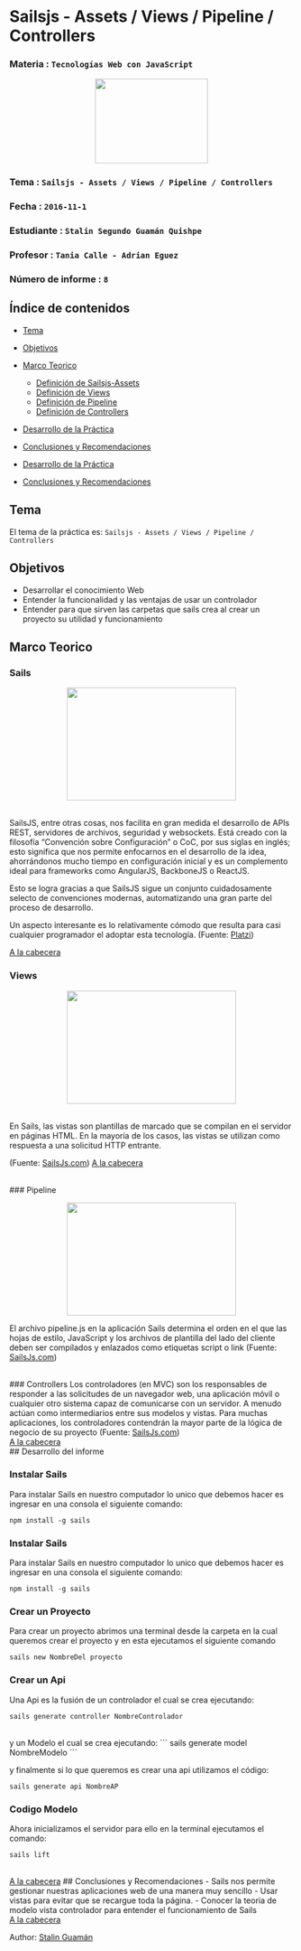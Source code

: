 # Sailsjs - Assets / Views / Pipeline / Controllers

### Materia : `Tecnologías Web con JavaScript`

<p align="center">
<img src="http://www.javatpoint.com/images/javascript/javascript_logo.png" width="200" height="150">
</p>

### Tema : `Sailsjs - Assets / Views / Pipeline / Controllers` 
### Fecha : `2016-11-1`
### Estudiante : `Stalin Segundo Guamán Quishpe`
### Profesor : `Tania Calle - Adrian Eguez`
### Número de informe : `8`

<a name="cabecera"></a>
## Índice de contenidos


- <a href="#tema">Tema</a>
- <a href="#objetivos">Objetivos</a>
- <a href="#marco-teorico">Marco Teorico</a>
  * <a href="#sails">Definición de Sailsjs-Assets</a>
  * <a href="#views">Definición de Views</a>
  * <a href="#pipeline">Definición de Pipeline</a>
  * <a href="#controllers">Definición de Controllers</a>
- <a href="#desarrollo">Desarrollo de la Práctica</a>
- <a href="#conrec">Conclusiones y Recomendaciones</a> 
  
- <a href="#desarrollo">Desarrollo de la Práctica</a>
- <a href="#conrec">Conclusiones y Recomendaciones</a> 

<a name="tema"></a>
## Tema
El tema de la práctica es: `Sailsjs - Assets / Views / Pipeline / Controllers`

<a name="objetivos"></a>
## Objetivos

- Desarrollar el conocimiento Web
- Entender la funcionalidad y las ventajas de usar un controlador 
- Entender para que sirven las carpetas que sails crea al crear un proyecto su utilidad y funcionamiento

<a name="marco-teorico"></a>
## Marco Teorico
<a name="marco-teorico"></a>
### Sails
<p align="center">
<img src="https://platzi.com/blog/content/images/2015/05/687474703a2f2f62616c64657264617368792e6769746875622e696f2f7361696c732f696d616765732f6c6f676f2e706e67.png" width="300" height="200">
</p>
<br>
SailsJS, entre otras cosas, nos facilita en gran medida el desarrollo de APIs REST, servidores de archivos, seguridad y websockets. Está creado con la filosofía “Convención sobre Configuración” o CoC, por sus siglas en inglés; esto significa que nos permite enfocarnos en el desarrollo de la idea, ahorrándonos mucho tiempo en configuración inicial y es un complemento ideal para frameworks como AngularJS, BackboneJS o ReactJS.

Esto se logra gracias a que SailsJS sigue un conjunto cuidadosamente selecto de convenciones modernas, automatizando una gran parte del proceso de desarrollo.

Un aspecto interesante es lo relativamente cómodo que resulta para casi cualquier programador el adoptar esta tecnología. 
(Fuente: [Platzi](//https://platzi.com/blog/introduccion-sailsjs/))

<a href="#cabecera">A la cabecera</a>

<a name="views"></a>
### Views

<p align="center">
<img src="http://sailsjs.org/images/image_squidhome.png" width="300" height="200">
</p>
<br>
En Sails, las vistas son plantillas de marcado que se compilan en el servidor en páginas HTML. En la mayoría de los casos, las vistas se utilizan como respuesta a una solicitud HTTP entrante. 

(Fuente: <a href="http://sailsjs.com/documentation/concepts/views">SailsJs.com</a>)
<a href="#cabecera">A la cabecera</a>

<br>
<a name="pipeline"></a>
### Pipeline
<p align="center">
<img src="https://i.ytimg.com/vi/mVOsWkHhcIM/hqdefault.jpg" width="300" height="200">
</p>

El archivo pipeline.js en la aplicación Sails determina el orden en el que las hojas de estilo, JavaScript y los archivos de plantilla del lado del cliente deben ser compilados y enlazados como etiquetas script o link 
(Fuente: <a href="http://sailsjs.com/documentation/anatomy/tasks/pipeline.js">SailsJs.com</a>)

<br>
<a name="controllers"></a>
### Controllers
Los controladores (en MVC) son los responsables de responder a las solicitudes de un navegador web, una aplicación móvil o cualquier otro sistema capaz de comunicarse con un servidor. A menudo actúan como intermediarios entre sus modelos y vistas. Para muchas aplicaciones, los controladores contendrán la mayor parte de la lógica de negocio de su proyecto 
(Fuente: <a href="http://sailsjs.com/documentation/concepts/controllers">SailsJs.com</a>)

<br>
<a href="#cabecera">A la cabecera</a>
<br>
<a name="desarrollo"></a>
## Desarrollo del informe

### Instalar Sails

Para instalar Sails en nuestro computador lo unico que debemos hacer es ingresar en una consola el siguiente comando:

```
npm install -g sails

```
### Instalar Sails

Para instalar Sails en nuestro computador lo unico que debemos hacer es ingresar en una consola el siguiente comando:

```
npm install -g sails
```
### Crear un Proyecto

Para crear un proyecto abrimos una terminal desde la carpeta en la cual queremos crear el proyecto y en esta ejecutamos el siguiente comando 

```
sails new NombreDel proyecto 
```

### Crear un Api

Una Api es la fusión de un controlador el cual se crea ejecutando: 

```
sails generate controller NombreControlador 
```
<br>
y un Modelo el cual se crea ejecutando:
```
sails generate model NombreModelo  
```

y finalmente si lo que queremos es crear una api utilizamos el código:
```
sails generate api NombreAP 
```

### Codigo Modelo
Ahora inicializamos el servidor para ello en la terminal ejecutamos el comando:
```
sails lift  
```
<br>
<a href="#cabecera">A la cabecera</a>
<a name="conrec"></a>
## Conclusiones y Recomendaciones
- Sails nos permite gestionar nuestras aplicaciones web de una manera muy sencillo
- Usar vistas para evitar que se recargue toda la página.
- Conocer la teoria de modelo vista controlador para entender el funcionamiento de Sails

<br>
<a href="#cabecera">A la cabecera</a>

Author: [Stalin Guamán](https://github.com/StanGumn)
